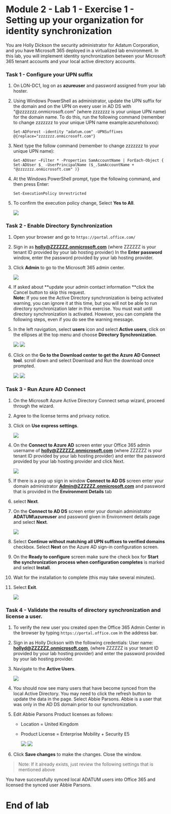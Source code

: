 # Module 2 - Lab 1 - Exercise 1 - Setting up your organization for identity synchronization 

You are Holly Dickson the security administrator for Adatum Corporation, and you have Microsoft 365 deployed in a virtualized lab environment. In this lab, you will implement identity synchronization between your Microsoft 365 tenant accounts and your local active directory accounts.

### Task 1 - Configure your UPN suffix

1.  On LON-DC1, log on as **azureuser** and password assigned from your lab hoster.
1.  Using Windows PowerShell as administrator, update the UPN suffix for the domain and on the UPN on every user in AD DS with “@zzzzzzz.onmicrosoft.com” (where zzzzzzz is your unique UPN name) for the domain name. To do this, run the following command (remember to change zzzzzzz to your unique UPN name example:azureholxxxx):

    	Set-ADForest -identity "adatum.com" -UPNSuffixes @{replace="zzzzzzz.onmicrosoft.com"}  
1.  Next type the follow command (remember to change zzzzzzz to your unique UPN name): 

		Get-ADUser –Filter * -Properties SamAccountName | ForEach-Object { Set-ADUser $_ -UserPrincipalName ($_.SamAccountName + "@zzzzzzz.onmicrosoft.com" )}
1.  At the Windows PowerShell prompt, type the following command, and then press Enter:

		Set-ExecutionPolicy Unrestricted  
1.  To confirm the execution policy change, Select **Yes to All**.

		
	  ![](../Media/29.png)
	
### Task 2 - Enable Directory Synchronization

1.  Open your browser and go to `https://portal.office.com/`   
1.  Sign in as **holly@ZZZZZZ.onmicrosoft.com** (where ZZZZZZ is your tenant ID provided by your lab hosting provider) In the **Enter password** window, enter the password provided by your lab hosting provider.
1.  Click **Admin** to go to the Microsoft 365 admin center.

	![](../Media/30.png)
	
1.  If asked about **update your admin contact information **click the Cancel button to skip this request.  
	**Note:** If you see the Active Directory synchronization is being activated warning, you can ignore it at this time, but you will not be able to run directory synchronization later in this exercise. You must wait until directory synchronization is activated. However, you can complete the following steps, even if you do see the warning message.  
1.  In the left navigation, select **users** icon and select **Active users**, click on the ellipses at the top menu and choose **Directory Synchronization**.

       
      ![](../Media/31.png) 
      ![](../Media/32.png)
1.  Click on the **Go to the Download center to get the Azure AD Connect tool**. scroll down and select Download and Run the download once prompted.

		
	![](../Media/33.png)
	![](../Media/148.png)
	
    
### Task 3 - Run Azure AD Connect

1.	On the Microsoft Azure Active Directory Connect setup wizard, proceed through the wizard. 
1.	Agree to the license terms and privacy notice.
1.	Click on **Use express settings**.

		
	  ![](../Media/34.png)
1.	On the **Connect to Azure AD** screen enter your Office 365 admin username of **holly@ZZZZZZ.onmicrosoft.com** (where ZZZZZZ is your tenant ID provided by your lab hosting provider) and enter the password provided by your lab hosting provider and click Next.  

         
	  ![](../Media/35.png)
1.	If there is a pop up sign in window **Connect to AD DS** screen enter your domain administrator **Admin@ZZZZZZ.onmicrosoft.com** and password that is provided in the **Environment Details** tab 

1.	select **Next**.   
1.	On the **Connect to AD DS** screen enter your domain administrator **ADATUM\azureuser** and password given in Environment details page and select **Next**.

		
	  ![](../Media/36.png)
1.	Select **Continue without matching all UPN suffixes to verified domains** checkbox. Select **Next** on the Azure AD sign-in configuration screen.   
1.	On the **Ready to configure** screen make sure the check box for **Start the synchronization process when configuration completes** is marked and select **Install**.   
1.	Wait for the installation to complete (this may take several minutes).
1.	Select **Exit**.
 	 
	![](../Media/exit.png)

### Task 4 - Validate the results of directory synchronization and license a user. 

1.	To verify the new user you created open the Office 365 Admin Center in the browser by typing `https://portal.office.com` in the address bar.  
1.	Sign in as Holly Dickson with the following credentials:  User name: **hollyd@ZZZZZZ.onmicrosoft.com**, (where ZZZZZZ is your tenant ID provided by your lab hosting provider) and enter the password provided by your lab hosting provider.
1.	Navigate to the **Active Users**.  

		
	  ![](../Media/38.png)
1.	You should now see many users that have become synced from the local Active Directory.  You may need to click the refresh button to update the data in the page.  Select Abbie Parsons.  Abbie is a user that was only in the AD DS domain prior to our synchronization. 
1.	Edit Abbie Parsons Product licenses as follows: 
	- Location = United Kingdom
	- Product License = Enterprise Mobility + Security E5

		
	  ![](../Media/39.png)
	  ![](../Media/40.png)
1.	Click **Save changes** to make the changes. Close the window.

 >Note: If it already exists, just review the following settings that is mentioned above

You have successfully synced local ADATUM users into Office 365 and licensed the synced user Abbie Parsons.

# End of lab  

 

